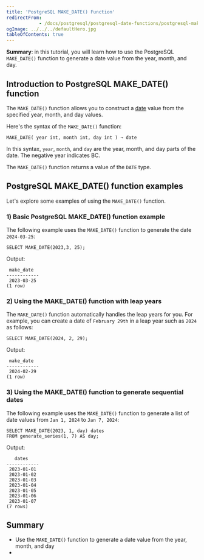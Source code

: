 ```yaml
---
title: 'PostgreSQL MAKE_DATE() Function'
redirectFrom: 
            - /docs/postgresql/postgresql-date-functions/postgresql-make_date/
ogImage: ../../../defaultHero.jpg
tableOfContents: true
---
```


**Summary**: in this tutorial, you will learn how to use the PostgreSQL `MAKE_DATE()` function to generate a date value from the year, month, and day.



## Introduction to PostgreSQL MAKE_DATE() function



The `MAKE_DATE()` function allows you to construct a [date](/docs/postgresql/postgresql-date) value from the specified year, month, and day values.



Here's the syntax of the `MAKE_DATE()` function:



```
MAKE_DATE( year int, month int, day int ) → date
```



In this syntax, `year`, `month`, and `day` are the year, month, and day parts of the date. The negative year indicates BC.



The `MAKE_DATE()` function returns a value of the `DATE` type.



## PostgreSQL MAKE_DATE() function examples



Let's explore some examples of using the `MAKE_DATE()` function.



### 1) Basic PostgreSQL MAKE_DATE() function example



The following example uses the `MAKE_DATE()` function to generate the date `2024-03-25`:



```
SELECT MAKE_DATE(2023,3, 25);
```



Output:



```
 make_date
------------
 2023-03-25
(1 row)
```



### 2) Using the MAKE_DATE() function with leap years



The `MAKE_DATE()` function automatically handles the leap years for you. For example, you can create a date of `February 29th` in a leap year such as `2024` as follows:



```
SELECT MAKE_DATE(2024, 2, 29);
```



Output:



```
 make_date
------------
 2024-02-29
(1 row)
```



### 3) Using the MAKE_DATE() function to generate sequential dates



The following example uses the `MAKE_DATE()` function to generate a list of date values from `Jan 1, 2024` to `Jan 7, 2024`:



```
SELECT MAKE_DATE(2023, 1, day) dates
FROM generate_series(1, 7) AS day;
```



Output:



```
   dates
------------
 2023-01-01
 2023-01-02
 2023-01-03
 2023-01-04
 2023-01-05
 2023-01-06
 2023-01-07
(7 rows)
```



## Summary



- Use the `MAKE_DATE()` function to generate a date value from the year, month, and day
- 
